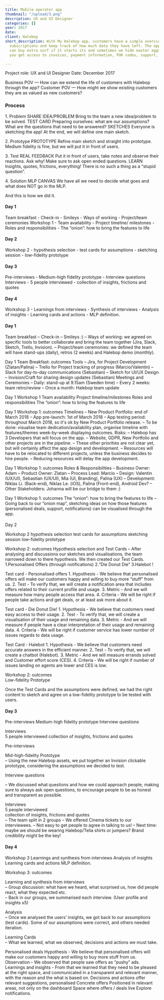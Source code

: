 ```yaml
---
title: Mobile operator app
thumbnail: "/upload/3.png"
description: UX and UI Designer
categories: []
year: 2017
date: 
client: Halebop
short_description: With My Halebop app, customers have a simple overview of mobile
  subscriptions and keep track of how much data they have left. The application You
  can buy extra surf if it starts its and sometimes we hide easter eggs. Of course
  you get access to invoices, payment information, PUK codes, support, etc.

---
```

Project role: UX and UI Designer
Date: December 2017

Business POV — How can we extend the life of customers with Halebop through the app?
Customer POV — How might we show existing customers they are as valued as new customers?

### Process

1\. Problem
SHARE IDEA/PROBLEM
Bring to the team a new idea/problem to be solved.
TEST CARD
Preparing ourselves: what are our assumptions? What are the questions that need to be answered?
SKETCHES
Everyone is sketching the app! At the end, we will define one main sketch.

2\. Prototype
PROTOTYPE
Refine main sketch and straight into prototype.
Medium fidelity is fine, but we will put it in front of users.

3\. Test
REAL FEEDBACK
Put it in front of users, take notes and observe their reactions. Ask why! Make sure to ask open ended questions.
LEARN
Insights, quotes, frictions, everything! There is no such a thing as a “stupid question”.

4\. Solution
MLP CANVAS
We have all we need to decide what goes and what does NOT go in the MLP.

And this is how we did it.

#### Day 1

Team breakfast - Check-in - Smileys - Ways of working - Project/team ceremonies Workshop 1 - Team availability - Project timeline/ milestones -Roles and responsibilities - The “onion”: how to bring the features to life

#### Day 2

Workshop 2 - hypothesis selection - test cards for assumptions - sketching session - low-fidelity prototype

#### Day 3

Pre-interviews - Medium-high fidelity prototype - Interview questions Interviews - 5 people interviewed - collection of insights, frictions and quotes

#### Day 4

Workshop 3 - Learnings from interviews - Synthesis of interviews - Analysis of insights - Learning cards and actions - MLP definition.

#### Day 1


Team breakfast
– Check-in
– Smileys :)
– Ways of working: we agreed on specific tools to better collaborate and bring the team together (Jira, Slack, Sketch, Trello, Invision).
– Project/team ceremonies: we defined the team will have stand-ups (daily), retros (2 weeks) and Halebop demo (monthly).

Day 1
Team Breakfast: outcomes
Tools
– Jira, for Project Development (Zlatan/Palina)
– Trello for Project tracking of progress (Marcio/Valentin) – Slack for day-to-day communications (Sebastian)
– Sketch for UI/UX Design
– Invision/Craft for sharing design updates (Sebastian)
Meetings and Ceremonies
– Daily: stand-up at 9.15am (Sweden time) – Every 2 weeks: team retro/review
– Once a month: Halebop team update

Day 1
Workshop 1
Team availability
Project timeline/milestones
Roles and responsibilities
The “onion”: how to bring the features to life

Day 1
Workshop 1: outcomes
Timelines
– New Product Portfolio: end of March 2018
– App pre-launch: 1st of March 2018
– App testing period: throughout March 2018, so it's ok by New Product Portfolio release.
– To be done: visualise team dedication/availability plan, organise timeline with features/themes week-by-week displaying outcomes.
Risks:
– Halebop has 3 Developers that will focus on the app.
– Website, GDPR, New Portfolio and other projects are in the pipeline.
– These other priorities are not clear yet, but will certainly affect the app design and development.
– Resources will have to be relocated to different projects, unless the business decides to hire people.
– Reducing resources will delay the app development.

Day 1
Workshop 1: outcomes
Roles & Responsibilities
– Business Owner: Adam
– Product Owner: Zlatan
– Process Lead: Marcio
– Design: Valentin (UX/UI), Sebastian (UX/UI), Mia (UI, Branding), Palina (UX)
– Development: Niklas Li. (Back-end), Niklas Le. (iOS), Palina (Front-end), Android Dev?
– Other Stakeholders: Johanna will be our bridge to them :)

Day 1
Workshop 1: outcomes
The “onion”: how to bring the features to life
– Going back to our “onion map”, sketching ideas on how those features (personalised deals, support, notifications) can be visualised through the app.

#### 
Day 2


Workshop 2
hypothesis selection
test cards for assumptions
sketching session low-fidelity prototype

Workshop 2: outcomes
Hypothesis selection and Test Cards
– After analysing and discussions our sketches and visualisations, the team narrowed down to there hypothesis. We then created our Test Cards.
1\.Personalised Offers (through notifications)
2\.“Die Donut Die”
3\.Halebot !

Test card - Personalised offers
1\. Hypothesis - We believe that personalised offers will make  our customers happy and willing to buy more “stuff” from us.
2\. Test - To verify that, we will create a notification area that includes offers related to their current profile and usage.
3\. Metric - And we will measure how many people access that area.
4\. Criteria - We will be right if people take actions and get deals, or at least ask more about it.

Test card - Die Donut Die!
1\. Hypothesis - We believe that customers need easy access to their usage.
2\. Test - To verify that, we will create a visualisation of their usage and remaining data.
3\. Metric - And we will measure if people have a clear interpretation of their usage and remaining data.
4\. Criteria - We will be right if customer service has lower number of issues regards to data usage.

Test Card - Halebot
1\. Hypothesis - We believe that customers need accurate answers in the efficient manner.
2\. Test - To verify that, we will create a chatbot (Halebot).
3\. Metric - And we will measure errands solved and Customer effort score (CES).
4\. Criteria - We will be right if number of issues landing on agents are lower and CES is low.

Workshop 2: outcomes					
Low-fidelity Prototype

Once the Test Cards and the assumptions were defined, we had the right content to sketch and agree on a low-fidelity prototype to be tested with users.

#### Day 3

Pre-interviews
Medium-high fidelity prototype
Interview questions

Interviews						
5 people interviewed
collection of insights, frictions and quotes

Pre-interviews

Mid-high-fidelity Prototype			
– Using the new Halebop assets, we put together an Invision clickable prototype, considering the assumptions we decided to test.

Interview questions

– We discussed what questions and how we could approach people, making sure to always ask open questions, to encourage people to be as honest and transparent as possible.

Interviews						
5 people interviewed					
collection of insights, frictions and quotes			
–  The team split in 2 groups
–  We offered Cinema tickets to our interviewees.
–  Not easy to get people to agree in talking to us!
–  Next time: maybe we should be wearing Halebop/Telia shirts or jumpers? Brand credibility might be the key!

#### Day 4

Workshop 3
Learnings and synthesis from interviews
Analysis of insights
Learning cards and actions
MLP definition.

Workshop 3: outcomes

Learning and synthesis from interviews					
– Group discussion: what have we heard, what surprised us, how did people react, what they expected etc.				
– Back in our groups, we summarised each interview.
(User profile and insights x5)

Analysis					
– Once we analysed the users’ insights, we got back to our assumptions (test cards). Some of our assumptions were correct, and others needed iteration.

Learning Cards					
– What we learned, what we observed, decisions and actions we must take.

Personalised deals Hypothesis - We believe that personalised offers will make our customers happy and willing to buy more stuff from us. Observation - We observed that people saw offers as “pushy” ads. Learnings and insights - From that we learned that they need to be pleased at the right space, and communicated in a transparent and relevant manner, with the reason and the what is based on. Decisions and actions offer relevant suggestions, personalised Concrete offers Positioned in relevant areas, not only on the dashboard Space where offers / deals live Explore notifications.